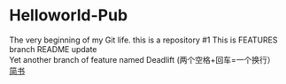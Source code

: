 # Helloworld-Pub
The very beginning of my Git life. this is a repository
#1 This is FEATURES branch README update  
Yet another branch of feature named Deadlift (两个空格+回车=一个换行）  
[简书](http://jianshu.com)
